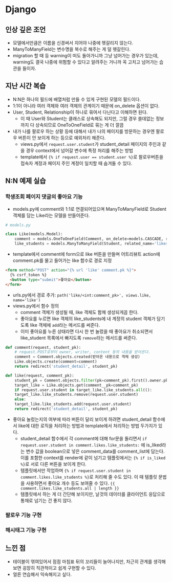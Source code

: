 # Django 

## 인상 깊은 조언
- 모델에서만큼은 이름을 신경써서 지어야 나중에 헷갈리지 않는다.
- ManyToManyField는 변수명을 복수로 해주는 게 덜 헷갈린다.
- migration 할 때 등 warning이 떠도 돌아가니까 그냥 넘어가는 경우가 있는데, warning도 결국 나중에 위험할 수 있다고 알려주는 거니까 꼭 고치고 넘어가는 습관을 들이자.

## 지난 시간 복습
- N:N은 하나의 필드에 배열처럼 만들 수 있게 구현된 모델의 필드이다.
- 1:1이 아니라 여러 객체와 여러 객체의 관계이기 때문에 on_delete 옵션이 없다.
- User, Student, Relationship이 하나로 묶여서 다닌다고 이해하면 된다.
  - 이 때 User와 Student는 클래스로 상속해도 되지만, 그럴 경우 쓸데없는 정보까지 다 상속되므로 OneToOneField로 묶는 게 더 깔끔
- 내가 나를 팔로우 하는 상황 등에 대해서 내가 나의 페이지를 방문하는 경우엔 팔로우 버튼이 안 보이게 하는 등으로 예외처리 해준다.
  - views.py에서 `request.user.student`가 student_detail 페이지의 주인과 같을 경우 context에서 넘어갈 변수에 특정 처리를 해주는 방법
  - template에서 `{% if request.user == student.user %}`로 팔로우버튼을 접속자 계정과 페이지 주인 계정이 일치할 때 숨겨둘 수 있다.

## N:N 예제 실습
### 학생조회 페이지 댓글의 좋아요 기능
- models.py에 comment와 1:1로 연결되어있으며 ManyToManyField로 Student 객체를 담는 Like라는 모델을 만들어준다.
```python
# models.py

class Like(models.Model):
    comment = models.OneToOneField(Comment, on_delete=models.CASCADE, related_name='likes')
    like_students = models.ManyToManyField(Student, related_name='likes')
```
- template에서 comment에 form으로 like 버튼을 만들며 어트리뷰트 action에 comment.pk를 물고 들어가는 like 함수로 경로 지정
```html
<form method="POST" action="{% url 'like' comment.pk %}">
  {% csrf_token %}
  <button type="submit">좋아요</button>
</form>
```
- urls.py에서 경로 추가: `path('like/<int:comment_pk>', views.like, name='like')`
- views.py에서 함수 정의
  - comment 객체가 생성될 때, like 객체도 함께 생성되게끔 한다.
  - 좋아요를 누르면 like 객체의 like_students에 내 계정의 student 객체가 담기도록 like 객체에 `add`라는 메서드를 써준다.
  - 이미 좋아요를 누른 상태라면 다시 한 번 눌렀을 때 좋아요가 취소되면서 like_student 목록에서 빠지도록 `remove`라는 메서드를 써준다.
```python
def comment(request, student_pk):
    # request.POST로부터 owner, writer, content 등의 내용을 받아온다.
    comment = Comment.objects.created(받아온 내용으로 객체 생성)
    Like.objects.create(comment=comment)
    return redirect('student_detail', student_pk)

def like(request, comment_pk):
    student_pk = Comment.objects.filter(pk=comment_pk).first().owner.pk
    target_like = Like.objects.get(comment__pk=comment_pk)
    if request.user.student in target_like.like_students.all(():
	target_like.like_students.remove(request.user.student)
    else:
	target_like.like_students.add(request.user.student)
    return redirect('student_detail', student_pk)
```
- 좋아요 눌렀는지의 여부에 따라 버튼이 달리 보이게 하려면 student_detail 함수에서 like에 대한 로직을 처리하는 방법과 template에서 처리하는 방법 두가지가 있다.
  - student_detail 함수에서 각 comment에 대해 for문을 돌리면서 `if request.user.student in comment.likes.like_students:` 에 is_liked라는 변수 값을 boolean으로 넣은 comment_data를 comment_list에 담는다. 이를 포함한 context를 render에 같이 넘기고 템플릿에서는 `{% if is_liked %}`로 서로 다른 버튼을 보이게 한다.
  - 템플릿에서만 작업하며 `{% if request.user.student in comment.likes.like_students %}`로 처리해 줄 수도 있다. 이 때 템플릿 문법을 사용하면서 좋아요 개수 등도 보여줄 수 있다. `{{ comment.likes.like_students.all | length }}`
  - 템플릿에서 하는 게 더 간단해 보이지만, 날것의 데이터를 클라이언트 응답으로 통채로 넘기는 건 좋지 않다.

### 팔로우 기능 구현

### 해시태그 기능 구현

## 느낀 점
- 테이블이 엮여있어서 점점 마침표 뒤의 꼬리들이 늘어나지만, 차근히 관계를 생각해보면 굉장히 직관적이고 쉽게 구현할 수 있다.
- 얼른 연습해서 익숙해지고 싶다.
